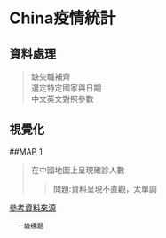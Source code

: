 China疫情統計
==========================
資料處理<br>
----------------------
>缺失職補齊<br>
>選定特定國家與日期<br>
>中文英文對照參數<br>


視覺化<br>
------------------------
##MAP_1
>在中國地圖上呈現確診人數
>>問題:資料呈現不直觀，太單調
>

   [參考資料來源](https://kknews.cc/zh-tw/code/44vlokq.html"哈囉")


      一級標題  

